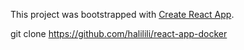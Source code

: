 This project was bootstrapped with [Create React App](https://github.com/facebook/create-react-app).

git clone https://github.com/halilili/react-app-docker

